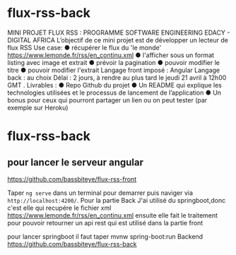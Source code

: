 # flux-rss-back

MINI PROJET FLUX RSS : PROGRAMME SOFTWARE ENGINEERING EDACY - DIGITAL
AFRICA
L’objectif de ce mini projet est de développer un lecteur de flux RSS
Use case:
● récupérer le flux du 'le monde' https://www.lemonde.fr/rss/en_continu.xml
● l'afficher sous un format listing avec image et extrait
● prévoir la pagination
● pouvoir modifier le titre
● pouvoir modifier l'extrait
Langage front imposé : Angular
Langage back : au choix
Délai : 2 jours, à rendre au plus tard le jeudi 21 avril à 12h00 GMT
.
Livrables :
● Repo Github du projet
● Un README qui explique les technologies utilisées et le processus de lancement de
l’application
● Un bonus pour ceux qui pourront partager un lien ou on peut tester (par exemple sur
Heroku)
# flux-rss-back


## pour lancer le serveur angular
https://github.com/bassbiteye/flux-rss-front

Taper  `ng serve` dans un terminal pour demarrer puis naviger via  `http://localhost:4200/`. 
Pour la partie Back J'ai  utilisé du springboot,donc c'est elle qui recupére le fichier xml https://www.lemonde.fr/rss/en_continu.xml ensuite elle fait le traitement pour pouvoir retourner un api rest  qui est utilisé dans la partie front 

pour lancer springboot il faut taper 
 mvnw spring-boot:run
Backend https://github.com/bassbiteye/flux-rss-back
